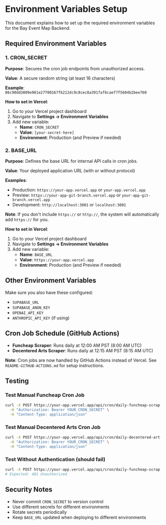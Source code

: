 # Environment Variables Setup

This document explains how to set up the required environment variables for the Bay Event Map Backend.

## Required Environment Variables

### 1. CRON_SECRET
**Purpose**: Secures the cron job endpoints from unauthorized access.

**Value**: A secure random string (at least 16 characters)

**Example**: `86c90dd3809e981e27f00167fb212dc9c8cec8a391faf6caef7f5604b2bee760`

**How to set in Vercel**:
1. Go to your Vercel project dashboard
2. Navigate to **Settings → Environment Variables**
3. Add new variable:
   - **Name**: `CRON_SECRET`
   - **Value**: `[your-secret-here]`
   - **Environment**: Production (and Preview if needed)

### 2. BASE_URL
**Purpose**: Defines the base URL for internal API calls in cron jobs.

**Value**: Your deployed application URL (with or without protocol)

**Examples**:
- Production: `https://your-app.vercel.app` or `your-app.vercel.app`
- Preview: `https://your-app-git-branch.vercel.app` or `your-app-git-branch.vercel.app`
- Development: `http://localhost:3001` or `localhost:3001`

**Note**: If you don't include `https://` or `http://`, the system will automatically add `https://` for you.

**How to set in Vercel**:
1. Go to your Vercel project dashboard
2. Navigate to **Settings → Environment Variables**
3. Add new variable:
   - **Name**: `BASE_URL`
   - **Value**: `https://your-app.vercel.app`
   - **Environment**: Production (and Preview if needed)

## Other Environment Variables

Make sure you also have these configured:
- `SUPABASE_URL`
- `SUPABASE_ANON_KEY`
- `OPENAI_API_KEY`
- `ANTHROPIC_API_KEY` (if using)

## Cron Job Schedule (GitHub Actions)

- **Funcheap Scraper**: Runs daily at 12:00 AM PST (8:00 AM UTC)
- **Decentered Arts Scraper**: Runs daily at 12:15 AM PST (8:15 AM UTC)

**Note**: Cron jobs are now handled by GitHub Actions instead of Vercel. See `README-GITHUB-ACTIONS.md` for setup instructions.

## Testing

### Test Manual Funcheap Cron Job
```bash
curl -X POST https://your-app.vercel.app/api/cron/daily-funcheap-scrap \
  -H "Authorization: Bearer YOUR_CRON_SECRET" \
  -H "Content-Type: application/json"
```

### Test Manual Decentered Arts Cron Job
```bash
curl -X POST https://your-app.vercel.app/api/cron/daily-decentered-art-scrap \
  -H "Authorization: Bearer YOUR_CRON_SECRET" \
  -H "Content-Type: application/json"
```

### Test Without Authentication (should fail)
```bash
curl -X POST https://your-app.vercel.app/api/cron/daily-funcheap-scrap
# Expected: 401 Unauthorized
```

## Security Notes

- Never commit `CRON_SECRET` to version control
- Use different secrets for different environments
- Rotate secrets periodically
- Keep `BASE_URL` updated when deploying to different environments

